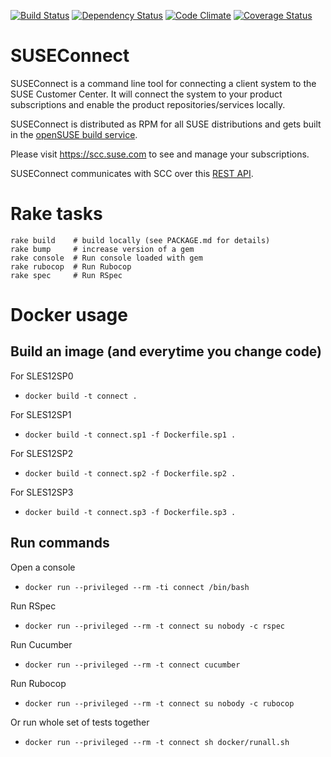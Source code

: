 [![Build Status](https://secure.travis-ci.org/SUSE/connect.png?branch=master)](https://travis-ci.org/SUSE/connect)
[![Dependency Status](https://gemnasium.com/SUSE/connect.svg)](https://gemnasium.com/SUSE/connect)
[![Code Climate](https://codeclimate.com/github/SUSE/connect.png)](https://codeclimate.com/github/SUSE/connect)
[![Coverage Status](https://coveralls.io/repos/SUSE/connect/badge.png?branch=master)](https://coveralls.io/r/SUSE/connect)

# SUSEConnect

SUSEConnect is a command line tool for connecting a client system to the SUSE Customer Center.
It will connect the system to your product subscriptions and enable the product repositories/services locally.

SUSEConnect is distributed as RPM for all SUSE distributions and gets built in
the [openSUSE build service](https://build.opensuse.org/package/show/systemsmanagement:SCC/SUSEConnect).

Please visit https://scc.suse.com to see and manage your subscriptions.

SUSEConnect communicates with SCC over this [REST API](https://github.com/SUSE/connect/blob/master/doc/SCC-API-%28Implemented%29.md).

# Rake tasks

```
rake build    # build locally (see PACKAGE.md for details)
rake bump     # increase version of a gem
rake console  # Run console loaded with gem
rake rubocop  # Run Rubocop
rake spec     # Run RSpec
```

# Docker usage

## Build an image (and everytime you change code)

For SLES12SP0

* `docker build -t connect .`

For SLES12SP1

* `docker build -t connect.sp1 -f Dockerfile.sp1 .`

For SLES12SP2

* `docker build -t connect.sp2 -f Dockerfile.sp2 .`

For SLES12SP3

* `docker build -t connect.sp3 -f Dockerfile.sp3 .`

## Run commands

Open a console

* `docker run --privileged --rm -ti connect /bin/bash`

Run RSpec

* `docker run --privileged --rm -t connect su nobody -c rspec`

Run Cucumber

* `docker run --privileged --rm -t connect cucumber`

Run Rubocop

* `docker run --privileged --rm -t connect su nobody -c rubocop`

Or run whole set of tests together

* `docker run --privileged --rm -t connect sh docker/runall.sh`

